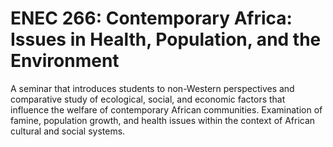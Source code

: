 # ENEC 266: Contemporary Africa: Issues in Health, Population, and the Environment

A seminar that introduces students to non-Western perspectives and comparative study of ecological, social, and economic factors that influence the welfare of contemporary African communities. Examination of famine, population growth, and health issues within the context of African cultural and social systems.